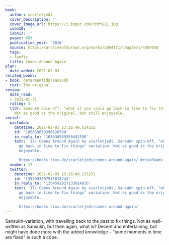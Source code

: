 ```yaml
---
book:
  author: scarletjedi
  cover_description: ''
  cover_image_url: https://i.imgur.com/cMrtG11.jpg
  isbn10: ''
  isbn13: ''
  pages: 683
  publication_year: '2016'
  source: https://archiveofourown.org/works/2064171/chapters/4487058
  tags:
  - fanfic
  title: Comes Around Again
plan:
  date_added: 2021-02-03
related_books:
- book: determamfidd/sansukh
  text: The original.
review:
  date_read:
  - 2021-01-31
  rating: 3
  tldr: Sansukh spin-off, "what if you could go back in time to fix things" variation.
    Not as good as the original, but still enjoyable.
social:
  mastodon:
    datetime: 2021-02-03 23:26:49.624252
    id: '105669670296120788'
    in_reply_to: '105630589350491598'
    text: '17/ Comes Around Again by scarletjedi. Sansukh spin-off, "what if you could
      go back in time to fix things" variation. Not as good as the original, but still
      enjoyable.

      https://books.rixx.de/scarletjedi/comes-around-again/ #rixxReads'
  number: 17
  twitter:
    datetime: 2021-02-03 23:26:49.133231
    id: '1357093207511818243'
    in_reply_to: '1354592027133014016'
    text: '17/ Comes Around Again by scarletjedi. Sansukh spin-off, "what if you could
      go back in time to fix things" variation. Not as good as the original, but still
      enjoyable.

      https://books.rixx.de/scarletjedi/comes-around-again/'
---
```


Sansukh-variation, with travelling back to the past to fix things. Not as well-written as Sansukh, but then again, what
is? Decent and entertaining, but might have done more with the added knowledge – "some moments in time are fixed" is
such a cope.
